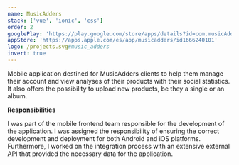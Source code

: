 ```yaml
---
name: MusicAdders
stack: ['vue', 'ionic', 'css']
order: 2
googlePlay: 'https://play.google.com/store/apps/details?id=com.musicAdders'
appStore: 'https://apps.apple.com/es/app/musicadders/id1666240101'
logo: /projects.svg#music_adders
invert: true
---
```


Mobile application destined for MusicAdders clients to help them manage their account
and view analyses of their products with their social statistics. It also offers the
possibility to upload new products, be they a single or an album.

<b>Responsibilities</b>

I was part of the mobile frontend team responsible for the development of the
application. I was assigned the responsibility of ensuring the correct development
and deployment for both Android and iOS platforms. Furthermore, I worked on the
integration process with an extensive external API that provided the necessary data
for the application.
